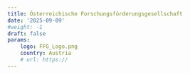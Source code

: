 ```yaml
---
title: Österreichische Forschungsförderungsgesellschaft
date: '2025-09-09'
#weight: -1
draft: false
params:
    logo: FFG_Logo.png
    country: Austria
    # url: https://
---
```



